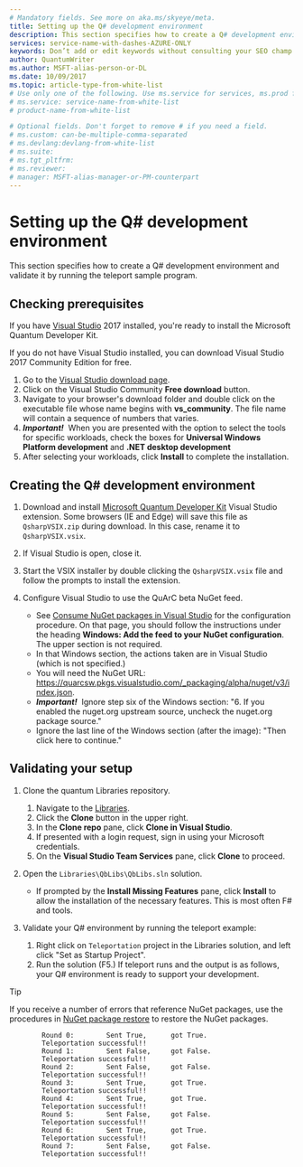 ```yaml
---
# Mandatory fields. See more on aka.ms/skyeye/meta.
title: Setting up the Q# development environment 
description: This section specifies how to create a Q# development environment and validate it by running the teleport sample program. 
services: service-name-with-dashes-AZURE-ONLY 
keywords: Don’t add or edit keywords without consulting your SEO champ.
author: QuantumWriter
ms.author: MSFT-alias-person-or-DL
ms.date: 10/09/2017
ms.topic: article-type-from-white-list
# Use only one of the following. Use ms.service for services, ms.prod for on-prem. Remove the # before the relevant field.
# ms.service: service-name-from-white-list
# product-name-from-white-list

# Optional fields. Don't forget to remove # if you need a field.
# ms.custom: can-be-multiple-comma-separated
# ms.devlang:devlang-from-white-list
# ms.suite: 
# ms.tgt_pltfrm:
# ms.reviewer:
# manager: MSFT-alias-manager-or-PM-counterpart
---
```


# Setting up the Q# development environment

This section specifies how to create a Q# development environment and validate it by running the teleport sample program.

## Checking prerequisites

If you have [Visual Studio](https://www.visualstudio.com/) 2017 installed, you're ready to install the Microsoft Quantum Developer Kit.

If you do not have Visual Studio installed, you can download Visual Studio 2017 Community Edition for free.
1. Go to the [Visual Studio download page](https://www.visualstudio.com/downloads/).
2. Click on the Visual Studio Community **Free download** button.
3. Navigate to your browser's download folder and double click on the executable file whose name begins with **vs_community**. The file name will contain a sequence of numbers that varies.
4. _**Important!**_ &nbsp;When you are presented with the option to select the tools for specific workloads, check the boxes for **Universal Windows Platform development** and **.NET desktop development**
5. After selecting your workloads, click **Install** to complete the installation.

## Creating the Q# development environment 

1. Download and install [Microsoft Quantum Developer Kit](https://solidrepo.blob.core.windows.net/alpha/latest/QsharpVSIX.vsix) Visual Studio extension. 
Some browsers (IE and Edge) will save this file as `QsharpVSIX.zip` during download. In this case, rename it to `QsharpVSIX.vsix`.

1. If Visual Studio is open, close it.

1. Start the VSIX installer by double clicking the `QsharpVSIX.vsix` file and follow the prompts to install the extension.

1. Configure Visual Studio to use the QuArC beta NuGet feed. 
    - See [Consume NuGet packages in Visual Studio](https://www.visualstudio.com/en-us/docs/package/nuget/consume) for the configuration procedure. On that page, you should follow the instructions under the heading **Windows: Add the feed to your NuGet configuration**. The upper section is not required.
    - In that Windows section, the actions taken are in Visual Studio (which is not specified.)
    - You will need the NuGet URL: https://quarcsw.pkgs.visualstudio.com/_packaging/alpha/nuget/v3/index.json.
    - _**Important!**_  &nbsp;Ignore step six of the Windows section: "6. If you enabled the nuget.org upstream source, uncheck the nuget.org package source."
    - Ignore the last line of the Windows section (after the image): "Then click here to continue."

## Validating your setup

1. Clone the quantum Libraries repository.
    1. Navigate to the [Libraries](https://quarcsw.visualstudio.com/_git/Libraries).
    2. Click the **Clone** button in the upper right.
    3. In the **Clone repo** pane, click **Clone in Visual Studio**.
    4. If presented with a login request, sign in using your Microsoft credentials.
    5. On the **Visual Studio Team Services** pane, click **Clone** to proceed.

2. Open the `Libraries\QbLibs\QbLibs.sln` solution. 
    - If prompted by the **Install Missing Features** pane, click **Install** to allow the installation of the necessary features. This is most often F# and tools.

4. Validate your Q# environment by running the teleport example:
    
   1. Right click on `Teleportation` project in the Libraries solution, and left click "Set as Startup Project".
   2. Run the solution (F5.) If teleport runs and the output is as follows, your Q# environment is ready to support your development.

> [!Tip]
> If you receive a number of errors that reference NuGet packages, use the procedures in [NuGet package restore](https://docs.microsoft.com/en-us/nuget/consume-packages/package-restore) to restore the NuGet packages.

```
        Round 0:        Sent True,      got True. 
        Teleportation successful!!
        Round 1:        Sent False,     got False. 
        Teleportation successful!!
        Round 2:        Sent False,     got False. 
        Teleportation successful!!
        Round 3:        Sent True,      got True. 
        Teleportation successful!!
        Round 4:        Sent True,      got True. 
        Teleportation successful!!
        Round 5:        Sent False,     got False. 
        Teleportation successful!!
        Round 6:        Sent True,      got True. 
        Teleportation successful!!
        Round 7:        Sent False,     got False. 
        Teleportation successful!!
```

